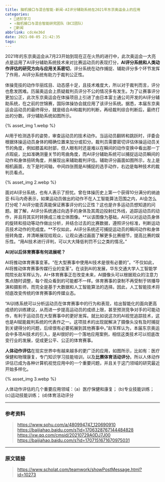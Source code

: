 ```yaml
---
title: 脑机接口与混合智能-新闻-AI评分辅助系统在2021年东京奥运会上的应用
categories:
  - 🌙进阶学习
  - ⭐脑机接口与混合智能研究团队（BCI团队）
  - 💫新闻
abbrlink: cdc4e36d
date: 2021-08-05 21:42:35
tags:
---
```


2021年的东京奥运会从7月23开始到现在正在火热的进行中，此次奥运会一大亮点是运用了AI评分辅助系统技术来对比赛运动员的表现打分，**AI评分系统和人类动作评估的研究方向与应用关系密切**，评分系统在动作捕捉、辅助评分多个环节发挥了作用，AI评分系统有助力于裁判公正性。

<!--more-->

体操竞技的动作华丽炫目、动态感十足，且技术难度大，所以对于裁判而言，评分也愈发困难。历届奥运会上质疑裁判员评分不公的情况多有发生。为了让赛事评分更加公正，此次东京奥运会在体操项目上引进了由日本富士通公司开发的AI评分辅助系统，在之前的世锦赛，国际体操协会就应用了该评分系统。据悉，本届东京奥运会运动员的最终得分，就是结合AI和裁判的判断，再经裁判综合判断后，最终打出的分数。评分辅助系统如图所示。

{% asset_img 1.webp %}

AI用于检测选手的姿势，审查运动员的技术动作。当运动员翻转和跳跃时，评委会根据体操运动员身体的精确位置来加分或扣分。裁判员需要密切评估体操运动员关节的角度，例如膝盖和肘部，但人眼有时还是难以在瞬间的动作变换中看出那一丁点瑕疵，比如准确测量关节的弯曲角度，而AI评分辅助系统可以捕捉运动员瞬间的动作和身体扭转角度，并展现出来辅助裁判评估。辅助评分画面如图所示，左上是相机画面，左下是时间轴，中间四张图是AI捕捉的选手动作，右边是每种技术的裁判员看点。

{% asset_img 2.webp %}

面对AI评分系统，也有人表示了担忧。曾在体操历史上第一个获得10分满分的纳迪亚·科马内奇表示，如果运动员做出的动作不在人工智能算法范围之内，AI会怎么打分呢？AI评分能否真能保证赛事评分的公正性？这也是许多运动员想知道的问题。据了解，AI评分系统通过向选手的身体及其周边投射红外线，追踪运动员的动作，并且将其实时转换成三维立体图像。**以该图像为基础，AI可以对运动员身体的旋转和扭动等动作做出分析，并结合过去的比赛数据，遵照评分标准，判断运动员技术动作的完成度。**不仅如此，AI评分系统还可捕捉运动员的瞬间动作和身体扭转角度，并清晰展现给观众，让观众通过画面了解更多比赛细节，提高比赛的娱乐性。“用AI技术进行评判，可以大大降低判罚不公之类的情况。”

**AI对以后体育赛事有何进展呢？**

AI将推动体育赛事变革。“在大型赛事中使用AI技术是很有必要的”。“不仅如此，AI将推动体育赛事传媒行业的变革”。在谈到AI的发展，华东交通大学人工智能学院院长赵军辉认为，AI+体育赛事正在改变未来，AI摄像头可以根据观众的注意力焦点随时调整，每个观众看到的可能都不一样。体育赛事的录制不再受制于转播导演和摄影师，而完全是基于大数据和人工智能算法的选择。因此，人工智能技术将彻底改变传统的体育赛事的传媒业态。

“AI训练系统可以分析运动员在体育赛事中的行为和表现，给出智能化的面向更高成绩的训练建议，从而进一步提高运动员的成绩上限，甚至预测竞争对手的可能动作，有利于运动员在大型赛事中的更好发挥。就比如说这次的AI视觉追踪技术，这也是AI赋能裁判系统的代表作之一。这项技术的出现就解决了摄像头没有及时捕捉到关键得分的问题，后续很有必要拓展到其他赛事中。”赵军辉认为，本届东京奥运会中多项AI技术的引入，是AI很好的一个落地应用案例，相信这类技术可以彻底改变行业的发展，促成更公平、公正的体育赛事。

**人体动作评估**在现实世界中有越来越多的更广泛的应用，如图所示，比如有：医疗保健和物理康复，专门知识学习技能培训，以及**比赛体育活动评分**。所以人体动作评估已成为各种计算机视觉应用中的一个重要问题，并且关于这门领域的研究最近开始多样化。

{% asset_img 3.webp %}

人体动作评估的几个重要应用领域：（a）医疗保健和康复； (b)专业技能训练； (c)运动技能训练； (d)体育活动评分

***

### 参考资料

> <https://www.sohu.com/a/480994747_120690910>
> <https://baijiahao.baidu.com/s?id=1706328767144484828>
> <https://xw.qq.com/cmsid/20210729A0DJ7J00>
> <https://baijiahao.baidu.com/s?id=1707151671670975031>

***

### 原文链接

> <https://www.scholat.com/teamwork/showPostMessage.html?id=10273>
